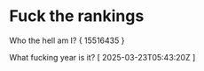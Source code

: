 # Fuck the rankings

Who the hell am I?
{ 15516435 }

What fucking year is it?
[ 2025-03-23T05:43:20Z ]
